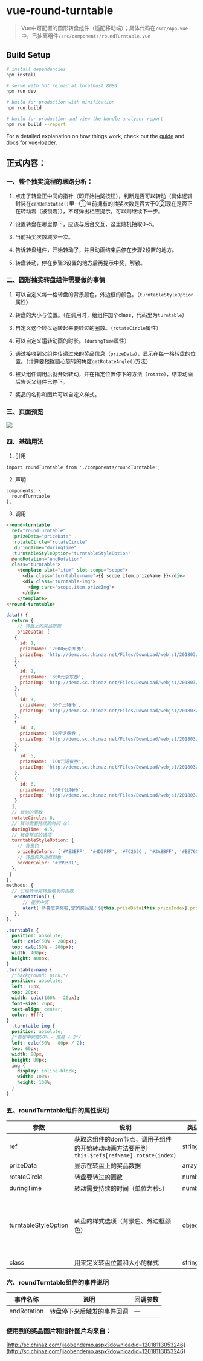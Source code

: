 # vue-round-turntable

> Vue中可配置的圆形转盘组件（适配移动端）；具体代码在`/src/App.vue`中，已抽离组件`/src/components/roundTurntable.vue`


## Build Setup

``` bash
# install dependencies
npm install

# serve with hot reload at localhost:8080
npm run dev

# build for production with minification
npm run build

# build for production and view the bundle analyzer report
npm run build --report
```

For a detailed explanation on how things work, check out the [guide](http://vuejs-templates.github.io/webpack/) and [docs for vue-loader](http://vuejs.github.io/vue-loader).

## 正式内容：

### 一、整个抽奖流程的思路分析：


1. 点击了转盘正中间的指针（即开始抽奖按钮），判断是否可以转动（具体逻辑封装在`canBeRotated()`里--①当前拥有的抽奖次数是否大于0②现在是否正在转动着（被锁着）），不可弹出相应提示，可以则继续下一步。


2. 设置转盘在哪里停下，应该与后台交互，这里随机抽取0~5。


3. 当前抽奖次数减少一次。


4. 告诉转盘组件，开始转动了，并且动画结束后停在步骤2设置的地方。


5. 转盘转动，停在步骤3设置的地方后再提示中奖，解锁。


### 二、圆形抽奖转盘组件需要做的事情


1. 可以自定义每一格转盘的背景颜色，外边框的颜色。（`turntableStyleOption`属性）


2. 转盘的大小与位置。（在调用时，给组件加个class，代码里为`turntable`）


3. 自定义这个转盘运转起来要转过的圈数。（`rotateCircle`属性）


4. 可以自定义运转动画的时长。（`duringTime`属性）


5. 通过接收到父组件传递过来的奖品信息（`prizeData`），显示在每一格转盘的位置。（计算要根据圆心旋转的角度`getRotateAngle()`方法）


6. 被父组件调用后就开始转动，并在指定位置停下的方法（`rotate`），结束动画后告诉父组件已停下。


7. 奖品的名称和图片可以自定义样式。



### 三、页面预览


![](https://upload-images.jianshu.io/upload_images/7016617-97d36471f2a65d07.gif?imageMogr2/auto-orient/strip)


### 四、基础用法


1. 引用


```
import roundTurntable from './components/roundTurntable';
```



2. 声明


```
components: {
  roundTurntable
},
```



3. 调用


```html
<round-turntable
  ref="roundTurntable"
  :prizeData="prizeData"
  :rotateCircle="rotateCircle"
  :duringTime="duringTime"
  :turntableStyleOption="turntableStyleOption"
  @endRotation="endRotation"
  class="turntable">
    <template slot="item" slot-scope="scope">
      <div class="turntable-name">{{ scope.item.prizeName }}</div>
      <div class="turntable-img">
        <img :src="scope.item.prizeImg">
      </div>
    </template>
</round-turntable>
```


```javascript
data() {
  return {
    // 转盘上的奖品数据
    prizeData: [
   {
     id: 1,
     prizeName: '2000元京东券',
     prizeImg: 'http://demo.sc.chinaz.net/Files/DownLoad/webjs1/201803/jiaoben5789/images/1.png',
   },
   {
     id: 2,
     prizeName: '300元京东券',
     prizeImg: 'http://demo.sc.chinaz.net/Files/DownLoad/webjs1/201803/jiaoben5789/images/7.png',
   },
   {
     id: 3,
     prizeName: '50个比特币',
     prizeImg: 'http://demo.sc.chinaz.net/Files/DownLoad/webjs1/201803/jiaoben5789/images/3.png',
   },
   {
     id: 4,
     prizeName: '50元话费券',
     prizeImg: 'http://demo.sc.chinaz.net/Files/DownLoad/webjs1/201803/jiaoben5789/images/4.png',
   },
   {
     id: 5,
     prizeName: '100元话费券',
     prizeImg: 'http://demo.sc.chinaz.net/Files/DownLoad/webjs1/201803/jiaoben5789/images/5.png',
   },
   {
     id: 6,
     prizeName: '100个比特币',
     prizeImg: 'http://demo.sc.chinaz.net/Files/DownLoad/webjs1/201803/jiaoben5789/images/6.png',
   }
  ],
  // 转动的圈数
  rotateCircle: 6,
  // 转动需要持续的时间（s）
  duringTime: 4.5,
  // 转盘样式的选项
  turntableStyleOption: {
    // 背景色
    prizeBgColors: ['#AE3EFF', '#4D3FFF', '#FC262C', '#3A8BFF', '#EE7602', '#FE339F'],
    // 转盘的外边框颜色
    borderColor: '#199301',
  },
 }
},
methods: {
  // 已经转动完转盘触发的函数
   endRotation() {
      // 提示中奖
      alert(`恭喜您获奖啦,您的奖品是：${this.prizeData[this.prizeIndex].prizeName}`);
   },
},
```


```sass
.turntable {
  position: absolute;
  left: calc(50% - 200px);
  top: calc(50% - 200px);
  width: 400px;
  height: 400px;
}
.turntable-name {
  /*background: pink;*/
  position: absolute;
  left: 10px;
  top: 20px;
  width: calc(100% - 20px);
  font-size: 26px;
  text-align: center;
  color: #fff;
}
  .turntable-img {
  position: absolute;
  /*要居中就要50% - 宽度 / 2*/
  left: calc(50% - 80px / 2);
  top: 60px;
  width: 80px;
  height: 80px;
  img {
    display: inline-block;
    width: 100%;
    height: 100%;
  }
}
```


### 五、roundTurntable组件的属性说明

| 参数 | 说明 | 类型 | 默认值 |
|- | - | - | - |
|ref | 获取这组件的dom节点，调用子组件的开始转动动画方法要用到`this.$refs[refName].rotate(index)`| string | — |
|prizeData | 显示在转盘上的奖品数据 | array | — |
|rotateCircle | 转盘要转过的圈数 | number | `6` |
|duringTime| 转动需要持续的时间（单位为秒`s`） | number | `4.5` |
|turntableStyleOption | 转盘的样式选项（背景色、外边框颜色） | object | `{ prizeBgColors: ['#AE3EFF', '#4D3FFF', '#FC262C', '#3A8BFF', '#EE7602', '#FE339F'], borderColor: '#199301' }` |
|class | 用来定义转盘位置和大小的样式 | string | — |




### 六、roundTurntable组件的事件说明

| 事件名称 | 说明 | 回调参数 |
|- | - | - |
| endRotation | 转盘停下来后触发的事件回调  | — |



### 使用到的奖品图片和指针图片均来自：
[http://sc.chinaz.com/jiaobendemo.aspx?downloadid=12018113053246](http://sc.chinaz.com/jiaobendemo.aspx?downloadid=12018113053246)
